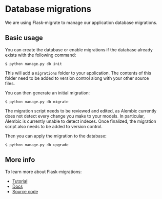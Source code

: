 # Database migrations

We are using Flask-migrate to manage our application database migrations.

## Basic usage

You can create the database or enable migrations if the database already exists with the following command:

    $ python manage.py db init

This will add a `migrations` folder to your application. The contents of this folder need to be added to version control along with your other source files.

You can then generate an initial migration:

    $ python manage.py db migrate

The migration script needs to be reviewed and edited, as Alembic currently does not detect every change you make to your models.
In particular, Alembic is currently unable to detect indexes. Once finalized, the migration script also needs to be added to version control.

Then you can apply the migration to the database:

    $ python manage.py db upgrade

## More info

To learn more about Flask-migrations:

- [Tutorial](http://blog.miguelgrinberg.com/post/flask-migrate-alembic-database-migration-wrapper-for-flask)
- [Docs](http://flask-migrate.readthedocs.org/en/latest/)
- [Source code](https://github.com/miguelgrinberg/Flask-Migrate)